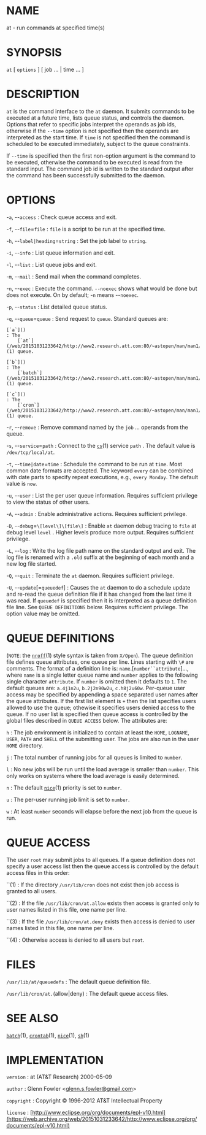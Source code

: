 # NAME

at - run commands at specified time(s)

# SYNOPSIS

`at` \[ `options` \] \[ job ... | time ... \]

# DESCRIPTION

`at` is the command interface to the `at` daemon. It submits
commands to be executed at a future time, lists queue status, and
controls the daemon.
Options that refer to specific jobs interpret the operands as job ids,
otherwise if the `--time` option is not specified then the operands
are interpreted as the start time. If `time` is not specified then the
command is scheduled to be executed immediately, subject to the queue
constraints.

If `--time` is specified then the first non-option argument is the
command to be executed, otherwise the command to be executed is read
from the standard input. The command job id is written to the standard
output after the command has been successfully submitted to the daemon.

# OPTIONS

-`a`, --`access`
:   Check queue access and exit.

-`f`, --`file`=`file`
:   `file` is a script to be run at the specified time.

-`h`, --`label|heading`=`string`
:   Set the job label to `string`.

-`i`, --`info`
:   List queue information and exit.

-`l`, --`list`
:   List queue jobs and exit.

-`m`, --`mail`
:   Send mail when the command completes.

-`n`, --`exec`
:   Execute the command. `--noexec` shows what would be done but does
    not execute. On by default; -`n` means --`noexec`.

-`p`, --`status`
:   List detailed queue status.

-`q`, --`queue`=`queue`
:   Send request to `queue`. Standard queues are:

    [`a`]()
    : The
        [`at`](/web/20151031233642/http://www2.research.att.com:80/~astopen/man/man1/at.html)(1) queue.

    [`b`]()
    : The
        [`batch`](/web/20151031233642/http://www2.research.att.com:80/~astopen/man/man1/batch.html)(1) queue.

    [`c`]()
    : The
        [`cron`](/web/20151031233642/http://www2.research.att.com:80/~astopen/man/man1/cron.html)(1) queue.

-`r`, --`remove`
:   Remove command named by the `job` ... operands from the queue.

-`s`, --`service`=`path`
:   Connect to the
    [`cs`](/web/20151031233642/http://www2.research.att.com:80/~astopen/man/man1/cs.html)(1)
    service `path` . The default value is `/dev/tcp/local/at`.

-`t`, --`time|date`=`time`
:   Schedule the command to be run at `time`. Most common date formats
    are accepted. The keyword `every` can be combined with date parts
    to specify repeat executions, e.g., `every Monday`. The default
    value is `now`.

-`u`, --`user`
:   List the per user queue information. Requires sufficient privilege
    to view the status of other users.

-`A`, --`admin`
:   Enable administrative actions. Requires sufficient privilege.

-`D`, --`debug`=`\[level\]\[file\]`
:   Enable `at` daemon debug tracing to `file` at debug level
    `level` . Higher levels produce more output. Requires
    sufficient privilege.

-`L`, --`log`
:   Write the log file path name on the standard output and exit. The
    log file is renamed with a `.old` suffix at the beginning of each
    month and a new log file started.

-`Q`, --`quit`
:   Terminate the `at` daemon. Requires sufficient privilege.

-`U`, --`update`\[=`queuedef`\]
:   Causes the `at` daemon to do a schedule update and re-read the
    queue definition file if it has changed from the last time it
    was read. If `queuedef` is specified then it is interpreted as a
    queue definition file line. See `QUEUE DEFINITIONS` below.
    Requires sufficient privilege. The option value may be omitted.

# QUEUE DEFINITIONS

(`NOTE`: the
[`nroff`](/web/20151031233642/http://www2.research.att.com:80/~astopen/man/man1/nroff.html)(1)
style syntax is taken from `X/Open`). The queue definition file
defines queue attributes, one queue per line. Lines starting with `\#`
are comments. The format of a definition line is:
`name`.\[`number``attribute`\]..., where `name` is a single letter
queue name and `number` applies to the following single character
`attribute`. If `number` is omitted then it defaults to `1`. The
default queues are: `a.4j1n2u`, `b.2j2n90w2u`, `c.h8j2u60w`.
Per-queue user access may be specified by appending a space separated
user names after the queue attributes. If the first list element is
`+` then the list specifies users allowed to use the queue; othewise
it specifies users denied access to the queue. If no user list is
specified then queue access is controlled by the global files described
in `QUEUE ACCESS` below. The attributes are:

`h`
: The job environment is initialized to contain at least the `HOME`,
    `LOGNAME`, `USER`, `PATH` and `SHELL` of the
    submitting user. The jobs are also run in the user
    `HOME` directory.

`j`
: The total number of running jobs for all queues is limited to
    `number`.

`l`
: No new jobs will be run until the load average is smaller than
    `number`. This only works on systems where the load average is
    easily determined.

`n`
: The default
    [`nice`](/web/20151031233642/http://www2.research.att.com:80/~astopen/man/man1/nice.html)(1)
    priority is set to `number`.

`u`
: The per-user running job limit is set to `number`.

`w`
: At least `number` seconds will elapse before the next job from the
    queue is run.

# QUEUE ACCESS

The user `root` may submit jobs to all queues. If a queue definition
does not specify a user access list then the queue access is controlled
by the default access files in this order:

``(1)
: If the directory `/usr/lib/cron` does not exist then job access is
    granted to all users.

``(2)
: If the file `/usr/lib/cron/at.allow` exists then access is granted
    only to user names listed in this file, one name per line.

``(3)
: If the file `/usr/lib/cron/at.deny` exists then access is denied
    to user names listed in this file, one name per line.

``(4)
: Otherwise access is denied to all users but `root`.

# FILES

`/usr/lib/at/queuedefs`
:   The default queue definition file.

`/usr/lib/cron/at.`(allow|deny)
:   The default queue access files.

# SEE ALSO

[`batch`](/web/20151031233642/http://www2.research.att.com:80/~astopen/man/man1/batch.html)(1),
[`crontab`](/web/20151031233642/http://www2.research.att.com:80/~astopen/man/man1/crontab.html)(1),
[`nice`](/web/20151031233642/http://www2.research.att.com:80/~astopen/man/man1/nice.html)(1),
[`sh`](/web/20151031233642/http://www2.research.att.com:80/~astopen/man/man1/sh.html)(1)

# IMPLEMENTATION

`version`
:   at (AT&T Research) 2000-05-09

`author`
:   Glenn Fowler
    &lt;[glenn.s.fowler@gmail.com](https://web.archive.org/web/20151031233642/mailto:glenn.s.fowler@gmail.com)&gt;

`copyright`
:   Copyright © 1996-2012 AT&T Intellectual Property

`license`
:   [http://www.eclipse.org/org/documents/epl-v10.html](https://web.archive.org/web/20151031233642/http://www.eclipse.org/org/documents/epl-v10.html)


